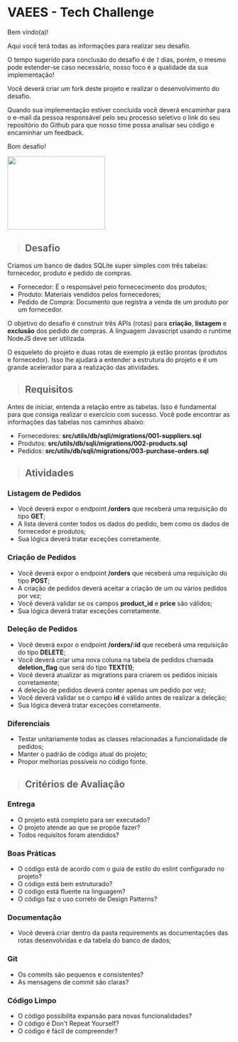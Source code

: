 # VAEES - Tech Challenge

Bem vindo(a)!

Aqui você terá todas as informações para realizar seu desafio.

O tempo sugerido para conclusão do desafio é de `7` dias, porém, o mesmo pode estender-se caso necessário, nosso foco é a qualidade da sua implementação!

Você deverá criar um fork deste projeto e realizar o desenvolvimento do desafio.

Quando sua implementação  estiver concluída você deverá encaminhar para o e-mail da pessoa responsável pelo seu processo seletivo o link do seu repositório do Github para que nosso time possa analisar seu código e encaminhar um feedback.

Bom desafio!

<p align="left">
    <img src="https://i2.wp.com/allhtaccess.info/wp-content/uploads/2018/03/programming.gif?fit=1281%2C716&ssl=1" height="165" width="220">
</p>

> ## Desafio

Criamos um banco de dados SQLite super simples com três tabelas: fornecedor, produto e pedido de compras. 

- Fornecedor: É o responsável pelo fornececimento dos produtos;
- Produto: Materiais vendidos pelos fornecedores;
- Pedido de Compra: Documento que registra a venda de um produto por um fornecedor.

O objetivo do desafio é construir três APIs (rotas) para **criação**, **listagem** e **exclusão** dos pedido de compras. A linguagem Javascript usando o runtime NodeJS deve ser utilizada. 

O esqueleto do projeto e duas rotas de exemplo já estão prontas (produtos e fornecedor). Isso lhe ajudará a entender a estrutura do projeto e é um grande acelerador para a realização das atividades.

> ## Requisitos

Antes de iniciar, entenda a relação entre as tabelas. Isso é fundamental para que consiga realizar o exercício com sucesso.
Você pode encontrar as informações das tabelas nos caminhos abaixo:

- Fornecedores: **src/utils/db/sqli/migrations/001-suppliers.sql**
- Produtos: **src/utils/db/sqli/migrations/002-products.sql**
- Pedidos: **src/utils/db/sqli/migrations/003-purchase-orders.sql**

> ## Atividades
### Listagem de Pedidos

- Você deverá expor o endpoint **/orders** que receberá uma requisição do tipo **GET**;
- A lista deverá conter todos os dados do pedido, bem como os dados de fornecedor e produtos;
- Sua lógica deverá tratar exceções corretamente.

### Criação de Pedidos

- Você deverá expor o endpoint **/orders** que receberá uma requisição do tipo **POST**;
- A criação de pedidos deverá aceitar a criação de um ou vários pedidos por vez;
- Você deverá validar se os campos **product_id** e **price** são válidos;
- Sua lógica deverá tratar exceções corretamente.

### Deleção de Pedidos

- Você deverá expor o endpoint **/orders/:id** que receberá uma requisição do tipo **DELETE**;
- Você deverá criar uma nova coluna na tabela de pedidos chamada **deletion_flag** que será do tipo **TEXT(1)**;
- Você deverá atualizar as migrations para criarem os pedidos iniciais corretamente;
- A deleção de pedidos deverá conter apenas um pedido por vez;
- Você deverá validar se o campo **id** é válido antes de realizar a deleção;
- Sua lógica deverá tratar exceções corretamente.

### Diferenciais
- Testar unitariamente todas as classes relacionadas a funcionalidade de pedidos;
- Manter o padrão de código atual do projeto;
- Propor melhorias possíveis no código fonte.

> ## Critérios de Avaliação

### Entrega
- O projeto está completo para ser executado?
- O projeto atende ao que se propõe fazer?
- Todos requisitos foram atendidos?

### Boas Práticas
- O código está de acordo com o guia de estilo do eslint configurado no projeto?
- O código está bem estruturado?
- O código está fluente na linguagem?
- O código faz o uso correto de Design Patterns?

### Documentação
- Você deverá criar dentro da pasta requirements as documentações das rotas desenvolvidas e da tabela do banco de dados;

### Git
- Os commits são pequenos e consistentes?
- As mensagens de commit são claras?

### Código Limpo
- O código possibilita expansão para novas funcionalidades?
- O código é Don't Repeat Yourself?
- O código é fácil de compreender?
